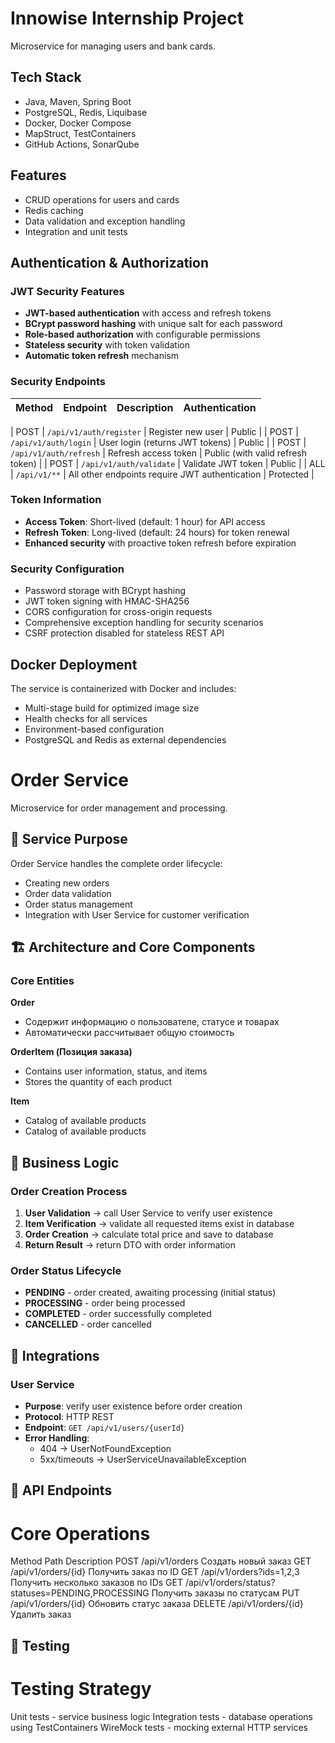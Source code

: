 # Innowise Internship Project

Microservice for managing users and bank cards.

## Tech Stack

- Java, Maven, Spring Boot
- PostgreSQL, Redis, Liquibase
- Docker, Docker Compose
- MapStruct, TestContainers
- GitHub Actions, SonarQube


## Features

- CRUD operations for users and cards
- Redis caching
- Data validation and exception handling
- Integration and unit tests


## Authentication & Authorization

### JWT Security Features
- **JWT-based authentication** with access and refresh tokens
- **BCrypt password hashing** with unique salt for each password
- **Role-based authorization** with configurable permissions
- **Stateless security** with token validation
- **Automatic token refresh** mechanism

### Security Endpoints

| Method | Endpoint | Description | Authentication |
|--------|----------|-------------|----------------|

| POST | `/api/v1/auth/register` | Register new user | Public |
| POST | `/api/v1/auth/login` | User login (returns JWT tokens) | Public |
| POST | `/api/v1/auth/refresh` | Refresh access token | Public (with valid refresh token) |
| POST | `/api/v1/auth/validate` | Validate JWT token | Public |
| ALL | `/api/v1/**` | All other endpoints require JWT authentication | Protected |


### Token Information
- **Access Token**: Short-lived (default: 1 hour) for API access
- **Refresh Token**: Long-lived (default: 24 hours) for token renewal
- **Enhanced security** with proactive token refresh before expiration


### Security Configuration
- Password storage with BCrypt hashing
- JWT token signing with HMAC-SHA256
- CORS configuration for cross-origin requests
- Comprehensive exception handling for security scenarios
- CSRF protection disabled for stateless REST API


## Docker Deployment

The service is containerized with Docker and includes:
- Multi-stage build for optimized image size
- Health checks for all services
- Environment-based configuration
- PostgreSQL and Redis as external dependencies


# Order Service

Microservice for order management and processing.

## 🎯 Service Purpose

Order Service  handles the complete order lifecycle:
- Creating new orders
- Order data validation
- Order status management
- Integration with User Service for customer verification

## 🏗️ Architecture and Core Components

### Core Entities

**Order**
- Содержит информацию о пользователе, статусе и товарах
- Автоматически рассчитывает общую стоимость

**OrderItem (Позиция заказа)**
- Contains user information, status, and items
- Stores the quantity of each product

**Item**
- Catalog of available products
- Catalog of available products

## 🔄 Business Logic

### Order Creation Process

1. **User Validation** → call User Service to verify user existence
2. **Item Verification** → validate all requested items exist in database
3. **Order Creation** → calculate total price and save to database
4. **Return Result** → return DTO with order information

### Order Status Lifecycle

- **PENDING** - order created, awaiting processing (initial status)
- **PROCESSING** - order being processed
- **COMPLETED** - order successfully completed
- **CANCELLED** - order cancelled

## 🔌 Integrations

### User Service
- **Purpose**: verify user existence before order creation
- **Protocol**: HTTP REST
- **Endpoint**: `GET /api/v1/users/{userId}`
- **Error Handling**: 
  - 404 → UserNotFoundException
  - 5xx/timeouts → UserServiceUnavailableException

## 🚀 API Endpoints
# Core Operations
Method	    Path	                    Description
POST    /api/v1/orders          	Создать новый заказ
GET	    /api/v1/orders/{id}     	Получить заказ по ID
GET	    /api/v1/orders?ids=1,2,3	Получить несколько заказов по IDs
GET     /api/v1/orders/status?statuses=PENDING,PROCESSING	Получить заказы по статусам
PUT	    /api/v1/orders/{id}	        Обновить статус заказа
DELETE	/api/v1/orders/{id}	        Удалить заказ


## 🧪 Testing
# Testing Strategy
Unit tests - service business logic
Integration tests - database operations using TestContainers
WireMock tests - mocking external HTTP services
